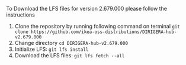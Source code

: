To Download the LFS files for version 2.679.000 please follow the instructions

1. Clone the repository by running following command on terminal `git clone https://github.com/ikea-oss-distributions/DIRIGERA-hub-v2.679.000`
2. Change directory `cd DIRIGERA-hub-v2.679.000`
3. Initialize LFS: `git lfs install`
4. Download the LFS files: `git lfs fetch --all`
